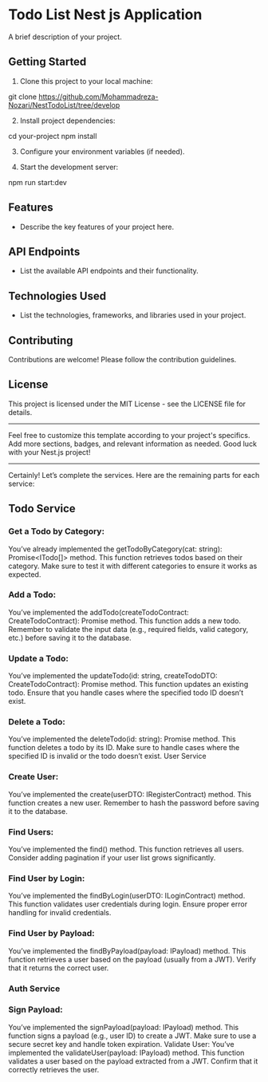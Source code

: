 # Todo List Nest js Application

A brief description of your project.

## Getting Started

1. Clone this project to your local machine:

git clone  https://github.com/Mohammadreza-Nozari/NestTodoList/tree/develop

2. Install project dependencies:

cd your-project npm install

3. Configure your environment variables (if needed).

4. Start the development server:

npm run start:dev

## Features

- Describe the key features of your project here.

## API Endpoints

- List the available API endpoints and their functionality.

## Technologies Used

- List the technologies, frameworks, and libraries used in your project.

## Contributing

Contributions are welcome! Please follow the contribution guidelines.

## License

This project is licensed under the MIT License - see the LICENSE file for details.

---

Feel free to customize this template according to your project's specifics. Add more sections, badges, and relevant information as needed. Good luck with your Nest.js project!

---

Certainly! Let’s complete the services. Here are the remaining parts for each service:

##  Todo Service
### Get a Todo by Category:
You’ve already implemented the getTodoByCategory(cat: string): Promise<ITodo[]> method. This function retrieves todos based on their category. Make sure to test it with different categories to ensure it works as expected.
### Add a Todo:
You’ve implemented the addTodo(createTodoContract: CreateTodoContract): Promise<ITodo> method. This function adds a new todo. Remember to validate the input data (e.g., required fields, valid category, etc.) before saving it to the database.
### Update a Todo:
You’ve implemented the updateTodo(id: string, createTodoDTO: CreateTodoContract): Promise<ITodo> method. This function updates an existing todo. Ensure that you handle cases where the specified todo ID doesn’t exist.
### Delete a Todo:
You’ve implemented the deleteTodo(id: string): Promise<any> method. This function deletes a todo by its ID. Make sure to handle cases where the specified ID is invalid or the todo doesn’t exist.
User Service
### Create User:
You’ve implemented the create(userDTO: IRegisterContract) method. This function creates a new user. Remember to hash the password before saving it to the database.
### Find Users:
You’ve implemented the find() method. This function retrieves all users. Consider adding pagination if your user list grows significantly.
### Find User by Login:
You’ve implemented the findByLogin(userDTO: ILoginContract) method. This function validates user credentials during login. Ensure proper error handling for invalid credentials.
### Find User by Payload:
You’ve implemented the findByPayload(payload: IPayload) method. This function retrieves a user based on the payload (usually from a JWT). Verify that it returns the correct user.
### Auth Service
### Sign Payload:
You’ve implemented the signPayload(payload: IPayload) method. This function signs a payload (e.g., user ID) to create a JWT. Make sure to use a secure secret key and handle token expiration.
Validate User:
You’ve implemented the validateUser(payload: IPayload) method. This function validates a user based on the payload extracted from a JWT. Confirm that it correctly retrieves the user.
